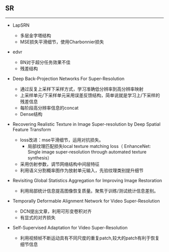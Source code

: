 ## SR
-----

- LapSRN  
  - 多层金字塔结构  
  - MSE损失平滑细节，使用Charbonnier损失  
- edvr     
  - BN对于超分任务效果不佳    
  - 残差结构    
- Deep Back-Projection Networks For Super-Resolution   
  - 通过反复上采样下采样方式，学习准确低分辨率到高分辨率映射   
  - 上采样单元/下采样单元采用误差反馈结构，简单说就是学习上/下采样的残差信息  
  - 每阶段高分辨率信息的concat  
  - Dense结构    
- Recovering Realistic Texture in Image Super-resolution by
Deep Spatial Feature Transform  
  - loss改进：mse平滑细节，运用对抗损失。  
    - 局部纹理匹配损失local texture matching loss（ EnhanceNet: Single image super-resolution through automated texture synthesis）  
  - 采用仿射参数，调节网络结构中间层特征  
  - 利用语义分割概率图作为放射单元输入，先验纹理类别提升细节  

- Revisiting Global Statistics Aggregation for Improving Image Restoration
  - 利用局部统计信息提高图像恢复质量。聚焦于训练/测试统计信息差别。  
  
- Temporally Deformable Alignment Network for Video Super-Resolution   
  - DCN提出文章，利用可形变卷积对齐
  - 有显式的对齐损失
  
- Self-Supervised Adaptation for Video Super-Resolution
  - 利用视频帧不断运动具有不同尺度的重复patch,较大的patch有利于恢复细节信息